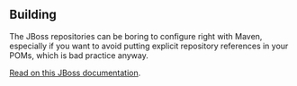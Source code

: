 ## Building

The JBoss repositories can be boring to configure right with Maven, especially
if you want to avoid putting explicit repository references in your POMs, which
is bad practice anyway.

[Read on this JBoss documentation](https://community.jboss.org/wiki/MavenGettingStarted-Users).

